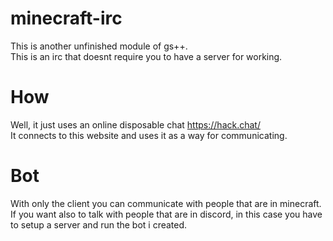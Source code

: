 # minecraft-irc
This is another unfinished module of gs++.<br>
This is an irc that doesnt require you to have a server for working.
# How 
Well, it just uses an online disposable chat https://hack.chat/<br>
It connects to this website and uses it as a way for communicating.<br>
# Bot
With only the client you can communicate with people that are in minecraft. <br>
If you want also to talk with people that are in discord, in this case you have to setup a server and run the bot i created.<br>
